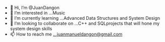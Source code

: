 - 👋 Hi, I’m @JuanDangon
- 👀 I’m interested in ...Music 
- 🌱 I’m currently learning ...Advanced Data Structures and System Design
- 💞️ I’m looking to collaborate on ...C++ and SQLprojects that will hone my system design skills
- 📫 How to reach me ...juanmanueldangon@gmail.com

<!---
JuanDangon/JuanDangon is a ✨ special ✨ repository because its `README.md` (this file) appears on your GitHub profile.
You can click the Preview link to take a look at your changes.
--->
